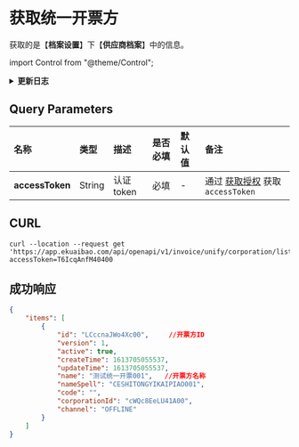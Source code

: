 # 获取统一开票方
获取的是【**档案设置**】下【**供应商档案**】中的信息。

import Control from "@theme/Control";

<Control
method="GET"
url="/api/openapi/v1/invoice/unify/corporation/list"
/>

<details>
  <summary><b>更新日志</b></summary>
  <div>

  [**0.7.131**](/updateLog/update-log#07131) -> 🆕 新增了本接口。<br/>

  </div>
</details>

## Query Parameters

| 名称 | 类型 | 描述 | 是否必填 | 默认值 | 备注 |
| :--- | :--- | :--- | :--- |:--- | :--- |
| **accessToken** | String | 认证token | 必填 | - | 通过 [获取授权](/docs/open-api/getting-started/auth) 获取 `accessToken` |

## CURL
```shell
curl --location --request get 'https://app.ekuaibao.com/api/openapi/v1/invoice/unify/corporation/list?accessToken=T6IcqAnfM40400
```

## 成功响应
```json
{
    "items": [
        {
            "id": "LCccnaJWo4Xc00",     //开票方ID
            "version": 1,
            "active": true,
            "createTime": 1613705055537,
            "updateTime": 1613705055537,
            "name": "测试统一开票001",   //开票方名称
            "nameSpell": "CESHITONGYIKAIPIAO001",
            "code": "",
            "corporationId": "cWQc8EeLU41A00",
            "channel": "OFFLINE"
        }
    ]
}
```


